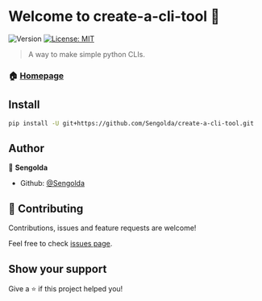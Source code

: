 # Welcome to create-a-cli-tool 👋
![Version](https://img.shields.io/badge/version-0.1.0-blue.svg?cacheSeconds=2592000)
[![License: MIT](https://img.shields.io/badge/License-MIT-yellow.svg)](#)

> A way to make simple python CLIs.

### 🏠 [Homepage](https://github.com/Sengolda/create-a-cli-tool)

## Install

```sh
pip install -U git+https://github.com/Sengolda/create-a-cli-tool.git
```

## Author

👤 **Sengolda**

* Github: [@Sengolda](https://github.com/Sengolda)

## 🤝 Contributing

Contributions, issues and feature requests are welcome!

Feel free to check [issues page](https://github.com/Sengolda/create-a-cli-tool/issues). 

## Show your support

Give a ⭐️ if this project helped you!